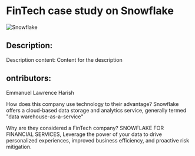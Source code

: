 # FinTech case study on Snowflake

![Snowflake](https://1amiydhcmj36tz3733v94f15-wpengine.netdna-ssl.com/wp-content/themes/snowflake/assets/img/logo-blue.svg)


## Description:


Description content: Content for the description


## ontributors: 
Emmanuel
Lawrence
Harish


How does this company use technology to their advantage? 
Snowflake offers a cloud-based data storage and analytics service, generally termed "data warehouse-as-a-service"

Why are they considered a FinTech company?
SNOWFLAKE FOR FINANCIAL SERVICES, Leverage the power of your data to drive personalized experiences, improved business efficiency, and proactive risk mitigation.
